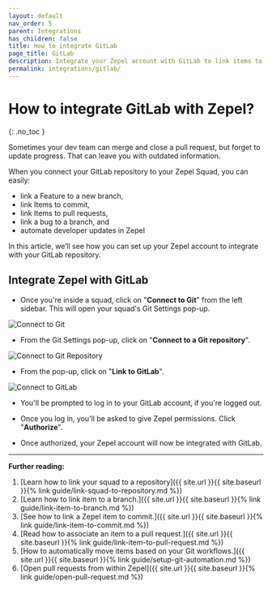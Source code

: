 ```yaml
---
layout: default
nav_order: 5
parent: Integrations
has_children: false
title: How to integrate GitLab
page_title: GitLab
description: Integrate your Zepel account with GitLab to link items to pull requests.
permalink: integrations/gitlab/
---
```

# How to integrate GitLab with Zepel?

{: .no_toc }

Sometimes your dev team can merge and close a pull request, but forget to update progress. That can leave you with outdated information.

When you connect your GitLab repository to your Zepel Squad, you can easily:

- link a Feature to a new branch,
- link Items to commit,
- link Items to pull requests,
- link a bug to a branch, and
- automate developer updates in Zepel

In this article, we’ll see how you can set up your Zepel account to integrate with your GitLab repository.

## Integrate Zepel with GitLab

* Once you're inside a squad, click on "**Connect to Git**" from the left sidebar. This will open your squad's Git Settings pop-up.

![Connect to Git](/guide/assets/uploads/zepel-connect-to-git.png)

* From the Git Settings pop-up, click on "**Connect to a Git repository**".

![Connect to Git Repository](/guide/assets/uploads/zepel-connect-to-git-repository.png)

* From the pop-up, click on "**Link to GitLab**".

![Connect to GitLab](/guide/assets/uploads/zepel-link-to-gitlab.png)

* You'll be prompted to log in to your GitLab account, if you're logged out.

* Once you log in, you'll be asked to give Zepel permissions. Click "**Authorize**".

* Once authorized, your Zepel account will now be integrated with GitLab.

---

**Further reading:** 

1. [Learn how to link your squad to a repository]({{ site.url }}{{ site.baseurl }}{% link guide/link-squad-to-repository.md %})
1. [Learn how to link item to a branch.]({{ site.url }}{{ site.baseurl }}{% link guide/link-item-to-branch.md %})
1. [See how to link a Zepel item to commit.]({{ site.url }}{{ site.baseurl }}{% link guide/link-item-to-commit.md %})
1. [Read how to associate an item to a pull request.]({{ site.url }}{{ site.baseurl }}{% link guide/link-item-to-pull-request.md %})
1. [How to automatically move items based on your Git workflows.]({{ site.url }}{{ site.baseurl }}{% link guide/setup-git-automation.md %})
1. [Open pull requests from within Zepel]({{ site.url }}{{ site.baseurl }}{% link guide/open-pull-request.md %})